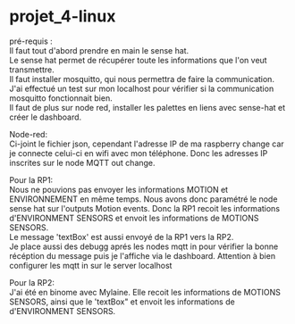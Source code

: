 # projet_4-linux
pré-requis :   
Il faut tout d'abord prendre en main le sense hat.  
Le sense hat permet de récupérer toute les informations que l'on veut transmettre.  
Il faut installer mosquitto, qui nous permettra de faire la communication.  
J'ai effectué un test sur mon localhost pour vérifier si la communication mosquitto fonctionnait bien.  
Il faut de plus sur node red, installer les palettes en liens avec sense-hat et créer le dashboard.  

Node-red:   
Ci-joint le fichier json, cependant l'adresse IP de ma raspberry change car je connecte celui-ci en wifi avec mon téléphone.
Donc les adresses IP inscrites sur le node MQTT out change.  

Pour la RP1:   
Nous ne pouvions pas envoyer les informations MOTION et ENVIRONNEMENT en même temps.
Nous avons donc paramétré le node sense hat sur l'outputs Motion events.
Donc la RP1 recoit les informations d'ENVIRONMENT SENSORS et envoit les informations de MOTIONS SENSORS.  
Le message 'textBox' est aussi envoyé de la RP1 vers la RP2.  
Je  place aussi des debugg aprés les nodes mqtt in pour vérifier la bonne récéption du message puis je l'affiche via le dashboard.
Attention à bien configurer les mqtt in sur le server localhost  

Pour la RP2:  
J'ai été en binome avec Mylaine.
Elle recoit les informations de MOTIONS SENSORS, ainsi que le 'textBox" et envoit les informations de d'ENVIRONMENT SENSORS.   

